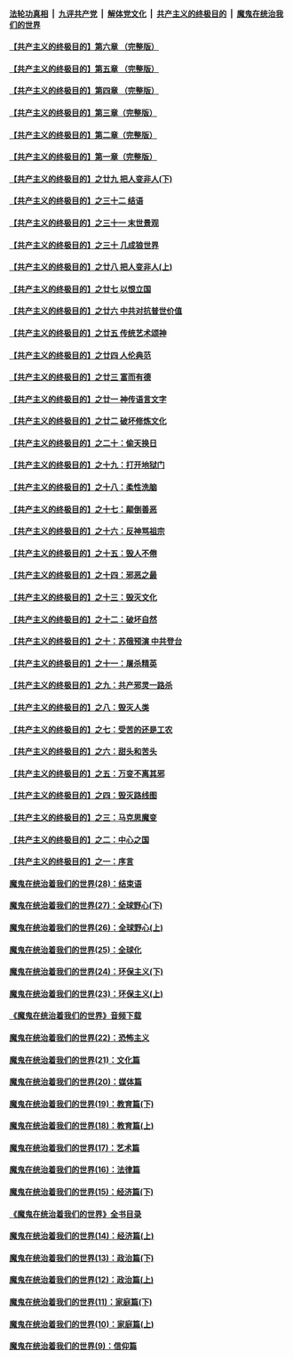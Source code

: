 ####  [法轮功真相](../../../../basic/blob/master/README.md?t=10130301) &nbsp;|&nbsp; [九评共产党](../../../../9ping.md/blob/master/README.md?t=10130301) &nbsp;|&nbsp; [解体党文化](../../../../jtdwh.md/blob/master/README.md?t=10130301)  &nbsp;|&nbsp; [共产主义的终极目的](../../../../gczydzjmd.md/blob/master/README.md?t=10130301) &nbsp;|&nbsp; [魔鬼在统治我们的世界](../../../../mgztzwmdsj.md/blob/master/README.md?t=10130301) 

#### [【共产主义的终极目的】第六章 （完整版）](../pages/nsc422/n11428913.md?t=10130301) 

#### [【共产主义的终极目的】第五章 （完整版）](../pages/nsc422/n11428912.md?t=10130301) 

#### [【共产主义的终极目的】第四章 （完整版）](../pages/nsc422/n11428907.md?t=10130301) 

#### [【共产主义的终极目的】第三章（完整版）](../pages/nsc422/n11428848.md?t=10130301) 

#### [【共产主义的终极目的】第二章（完整版）](../pages/nsc422/n11428831.md?t=10130301) 

#### [【共产主义的终极目的】第一章（完整版）](../pages/nsc422/n11417651.md?t=10130301) 

#### [【共产主义的终极目的】之廿九 把人变非人(下)](../pages/nsc422/n11344140.md?t=10130301) 

#### [【共产主义的终极目的】之三十二 结语](../pages/nsc422/n11360535.md?t=10130301) 

#### [【共产主义的终极目的】之三十一 末世景观](../pages/nsc422/n11351129.md?t=10130301) 

#### [【共产主义的终极目的】之三十 几成狼世界](../pages/nsc422/n11348280.md?t=10130301) 

#### [【共产主义的终极目的】之廿八 把人变非人(上)](../pages/nsc422/n11340492.md?t=10130301) 

#### [【共产主义的终极目的】之廿七 以恨立国](../pages/nsc422/n11336944.md?t=10130301) 

#### [【共产主义的终极目的】之廿六 中共对抗普世价值](../pages/nsc422/n11324785.md?t=10130301) 

#### [【共产主义的终极目的】之廿五 传统艺术颂神](../pages/nsc422/n11296396.md?t=10130301) 

#### [【共产主义的终极目的】之廿四 人伦典范](../pages/nsc422/n11296397.md?t=10130301) 

#### [【共产主义的终极目的】之廿三 富而有德](../pages/nsc422/n11283598.md?t=10130301) 

#### [【共产主义的终极目的】之廿一 神传语言文字](../pages/nsc422/n11263265.md?t=10130301) 

#### [【共产主义的终极目的】之廿二 破坏修炼文化](../pages/nsc422/n11245728.md?t=10130301) 

#### [【共产主义的终极目的】之二十：偷天换日](../pages/nsc422/n11238846.md?t=10130301) 

#### [【共产主义的终极目的】之十九：打开地狱门](../pages/nsc422/n11206376.md?t=10130301) 

#### [【共产主义的终极目的】之十八：柔性洗脑](../pages/nsc422/n11199994.md?t=10130301) 

#### [【共产主义的终极目的】之十七：颠倒善恶](../pages/nsc422/n11179782.md?t=10130301) 

#### [【共产主义的终极目的】之十六：反神骂祖宗](../pages/nsc422/n11166798.md?t=10130301) 

#### [【共产主义的终极目的】之十五：毁人不倦](../pages/nsc422/n11166792.md?t=10130301) 

#### [【共产主义的终极目的】之十四：邪恶之最](../pages/nsc422/n11150249.md?t=10130301) 

#### [【共产主义的终极目的】之十三：毁灭文化](../pages/nsc422/n11135227.md?t=10130301) 

#### [【共产主义的终极目的】之十二：破坏自然](../pages/nsc422/n11135214.md?t=10130301) 

#### [【共产主义的终极目的】之十：苏俄预演 中共登台](../pages/nsc422/n11118424.md?t=10130301) 

#### [【共产主义的终极目的】之十一：屠杀精英](../pages/nsc422/n11118442.md?t=10130301) 

#### [【共产主义的终极目的】之九：共产邪灵一路杀](../pages/nsc422/n11114139.md?t=10130301) 

#### [【共产主义的终极目的】之八：毁灭人类](../pages/nsc422/n11108503.md?t=10130301) 

#### [【共产主义的终极目的】之七：受苦的还是工农](../pages/nsc422/n11101809.md?t=10130301) 

#### [【共产主义的终极目的】之六：甜头和苦头](../pages/nsc422/n11096971.md?t=10130301) 

#### [【共产主义的终极目的】之五：万变不离其邪](../pages/nsc422/n11091285.md?t=10130301) 

#### [【共产主义的终极目的】之四：毁灭路线图](../pages/nsc422/n11086284.md?t=10130301) 

#### [【共产主义的终极目的】之三：马克思魔变](../pages/nsc422/n11061941.md?t=10130301) 

#### [【共产主义的终极目的】之二：中心之国](../pages/nsc422/n11047728.md?t=10130301) 

#### [【共产主义的终极目的】之一：序言](../pages/nsc422/n11086077.md?t=10130301) 

#### [魔鬼在统治着我们的世界(28)：结束语](../pages/nsc422/n10936246.md?t=10130301) 

#### [魔鬼在统治着我们的世界(27)：全球野心(下)](../pages/nsc422/n10928319.md?t=10130301) 

#### [魔鬼在统治着我们的世界(26)：全球野心(上)](../pages/nsc422/n10900318.md?t=10130301) 

#### [魔鬼在统治着我们的世界(25)：全球化](../pages/nsc422/n10788205.md?t=10130301) 

#### [魔鬼在统治着我们的世界(24)：环保主义(下)](../pages/nsc422/n10695307.md?t=10130301) 

#### [魔鬼在统治着我们的世界(23)：环保主义(上)](../pages/nsc422/n10688613.md?t=10130301) 

#### [《魔鬼在统治着我们的世界》音频下载](../pages/nsc422/n10635553.md?t=10130301) 

#### [魔鬼在统治着我们的世界(22)：恐怖主义](../pages/nsc422/n10614727.md?t=10130301) 

#### [魔鬼在统治着我们的世界(21)：文化篇](../pages/nsc422/n10597706.md?t=10130301) 

#### [魔鬼在统治着我们的世界(20)：媒体篇](../pages/nsc422/n10586579.md?t=10130301) 

#### [魔鬼在统治着我们的世界(19)：教育篇(下)](../pages/nsc422/n10564808.md?t=10130301) 

#### [魔鬼在统治着我们的世界(18)：教育篇(上)](../pages/nsc422/n10526970.md?t=10130301) 

#### [魔鬼在统治着我们的世界(17)：艺术篇](../pages/nsc422/n10499093.md?t=10130301) 

#### [魔鬼在统治着我们的世界(16)：法律篇](../pages/nsc422/n10485969.md?t=10130301) 

#### [魔鬼在统治着我们的世界(15)：经济篇(下)](../pages/nsc422/n10469975.md?t=10130301) 

#### [《魔鬼在统治着我们的世界》全书目录](../pages/nsc422/n10464261.md?t=10130301) 

#### [魔鬼在统治着我们的世界(14)：经济篇(上)](../pages/nsc422/n10457370.md?t=10130301) 

#### [魔鬼在统治着我们的世界(13)：政治篇(下)](../pages/nsc422/n10448270.md?t=10130301) 

#### [魔鬼在统治着我们的世界(12)：政治篇(上)](../pages/nsc422/n10444576.md?t=10130301) 

#### [魔鬼在统治着我们的世界(11)：家庭篇(下)](../pages/nsc422/n10440961.md?t=10130301) 

#### [魔鬼在统治着我们的世界(10)：家庭篇(上)](../pages/nsc422/n10435448.md?t=10130301) 

#### [魔鬼在统治着我们的世界(9)：信仰篇](../pages/nsc422/n10432159.md?t=10130301) 

